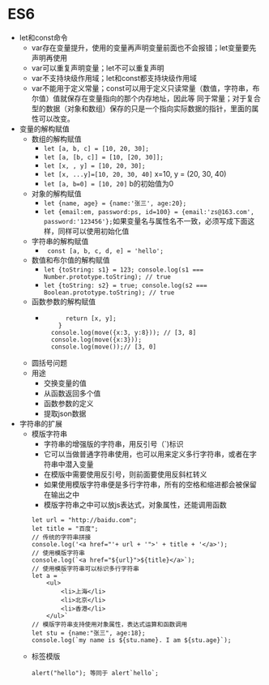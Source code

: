 # ES6
- let和const命令
  - var存在变量提升，使用的变量再声明变量前面也不会报错；let变量要先声明再使用
  - var可以重复声明变量；let不可以重复声明
  - var不支持块级作用域；let和const都支持块级作用域
  - var不能用于定义常量；const可以用于定义只读常量（数值，字符串，布尔值）值就保存在变量指向的那个内存地址，因此等 同于常量；对于复合型的数据（对象和数组）保存的只是一个指向实际数据的指针，里面的属性可以改变。
- 变量的解构赋值
  - 数组的解构赋值
    - `let [a, b, c] = [10, 20, 30];`
    - `let [a, [b, c]] = [10, [20, 30]];`
    - `let [x, , y] = [10, 20, 30];`
    - `let [x, ...y]=[10, 20, 30, 40]` x=10, y = (20, 30, 40)
    - `let [a, b=0] = [10, 20]` b的初始值为0
  - 对象的解构赋值
    - `let {name, age} = {name:'张三', age:20};`
    - `let {email:em, password:ps, id=100} = {email:'zs@163.com', password:'123456'};`如果变量名与属性名不一致，必须写成下面这样，同样可以使用初始化值
  - 字符串的解构赋值
    - ` const [a, b, c, d, e] = 'hello';`
  - 数值和布尔值的解构赋值
    - `let {toString: s1} = 123; console.log(s1 === Number.prototype.toString); // true`
    - `let {toString: s2} = true; console.log(s2 === Boolean.prototype.toString); // true`
  - 函数参数的解构赋值
    - ``` function move({x=0, y=0} = {}) {
            return [x, y];
          }
        console.log(move({x:3, y:8})); // [3, 8]
        console.log(move({x:3})); 
        console.log(move());// [3, 0]
       ```
  - 圆括号问题
  - 用途
    - 交换变量的值
    - 从函数返回多个值
    - 函数参数的定义
    - 提取json数据
- 字符串的扩展
  - 模版字符串
    - 字符串的增强版的字符串，用反引号（`)标识
    - 它可以当做普通字符串使用，也可以用来定义多行字符串，或者在字符串中潜入变量
    - 在模版中需要使用反引号，则前面要使用反斜杠转义
    - 如果使用模版字符串便是多行字符串，所有的空格和缩进都会被保留在输出之中
    - 模版字符串之中可以放js表达式，对象属性，还能调用函数
    ```
    let url = "http://baidu.com";
    let title = "百度";
    // 传统的字符串拼接
    console.log('<a href="'+ url + '">' + title + '</a>');
    // 使用模版字符串
    console.log(`<a href="${url}">${title}</a>`);
    // 使用模版字符串可以标识多行字符串
    let a = `
        <ul>
            <li>上海</li>
            <li>北京</li>
            <li>香港</li>
        </ul>`
    // 模版字符串支持使用对象属性，表达式运算和函数调用
    let stu = {name:"张三", age:18};
    console.log(`my name is ${stu.name}. I am ${stu.age}`);
    ```
  - 标签模版
    ```
    alert("hello"); 等同于 alert`hello`;